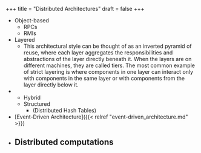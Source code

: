 +++
title = "Distributed Architectures"
draft = false
+++

-   Object-based
    -   RPCs
    -   RMIs
-   Layered
    -   This architectural style can be thought of as an inverted pyramid of reuse, where each layer aggregates the responsibilities and abstractions of the layer directly beneath it. When the layers are on different machines, they are called tiers. The most common example of strict layering is where components in one layer can interact only with components in the same layer or with components from the layer directly below it.
-   -   Hybrid
    -   Structured
        -   (Distributed Hash Tables)
-   [Event-Driven Architecture]({{< relref "event-driven_architecture.md" >}})
-   Distributed computations
    -

